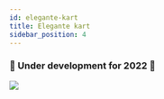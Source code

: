 ```yaml
---
id: elegante-kart
title: Elegante kart
sidebar_position: 4
---
```


### 🚧 Under development for 2022 🚧

![](/img/niftykart_v01.png)
